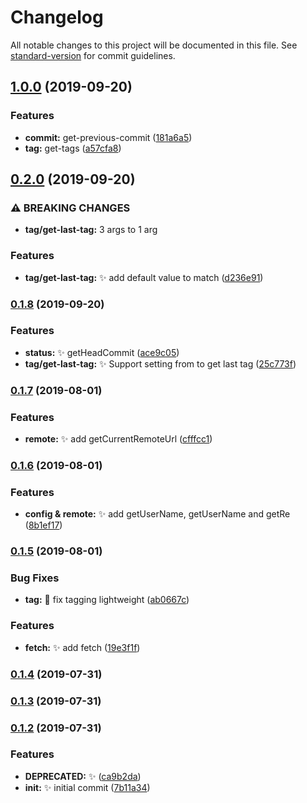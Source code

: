 # Changelog

All notable changes to this project will be documented in this file. See [standard-version](https://github.com/conventional-changelog/standard-version) for commit guidelines.

## [1.0.0](https://github.com/vivaxy/git/compare/v0.2.0...v1.0.0) (2019-09-20)


### Features

* **commit:** get-previous-commit ([181a6a5](https://github.com/vivaxy/git/commit/181a6a5))
* **tag:** get-tags ([a57cfa8](https://github.com/vivaxy/git/commit/a57cfa8))

## [0.2.0](https://github.com/vivaxy/git/compare/v0.1.8...v0.2.0) (2019-09-20)


### ⚠ BREAKING CHANGES

* **tag/get-last-tag:** 3 args to 1 arg

### Features

* **tag/get-last-tag:** :sparkles: add default value to match ([d236e91](https://github.com/vivaxy/git/commit/d236e91))

### [0.1.8](https://github.com/vivaxy/git/compare/v0.1.7...v0.1.8) (2019-09-20)


### Features

* **status:** :sparkles: getHeadCommit ([ace9c05](https://github.com/vivaxy/git/commit/ace9c05))
* **tag/get-last-tag:** :sparkles: Support setting from to get last tag ([25c773f](https://github.com/vivaxy/git/commit/25c773f))

### [0.1.7](https://github.com/vivaxy/git/compare/v0.1.6...v0.1.7) (2019-08-01)


### Features

* **remote:** :sparkles: add getCurrentRemoteUrl ([cfffcc1](https://github.com/vivaxy/git/commit/cfffcc1))

### [0.1.6](https://github.com/vivaxy/git/compare/v0.1.5...v0.1.6) (2019-08-01)


### Features

* **config & remote:** :sparkles: add getUserName, getUserName and getRe ([8b1ef17](https://github.com/vivaxy/git/commit/8b1ef17))

### [0.1.5](https://github.com/vivaxy/git/compare/v0.1.4...v0.1.5) (2019-08-01)


### Bug Fixes

* **tag:** :bug: fix tagging lightweight ([ab0667c](https://github.com/vivaxy/git/commit/ab0667c))


### Features

* **fetch:** :sparkles: add fetch ([19e3f1f](https://github.com/vivaxy/git/commit/19e3f1f))

### [0.1.4](https://github.com/vivaxy/git/compare/v0.1.3...v0.1.4) (2019-07-31)

### [0.1.3](https://github.com/vivaxy/git/compare/v0.1.2...v0.1.3) (2019-07-31)

### [0.1.2](https://github.com/vivaxy/git/compare/v0.1.1...v0.1.2) (2019-07-31)


### Features

* **DEPRECATED:** :sparkles: ([ca9b2da](https://github.com/vivaxy/git/commit/ca9b2da))
* **init:** :sparkles: initial commit ([7b11a34](https://github.com/vivaxy/git/commit/7b11a34))

